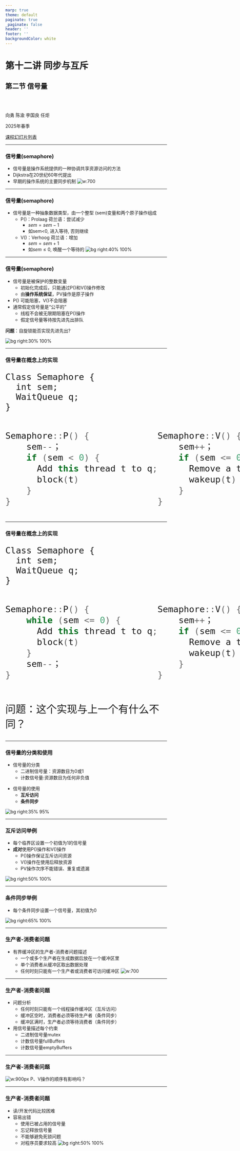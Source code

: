 ```yaml
---
marp: true
theme: default
paginate: true
_paginate: false
header: ''
footer: ''
backgroundColor: white
---
```


<!-- theme: gaia -->
<!-- _class: lead -->

# 第十二讲 同步与互斥

## 第二节 信号量

<br>
<br>

向勇 陈渝 李国良 任炬 

2025年春季

[课程幻灯片列表](https://www.yuque.com/xyong-9fuoz/qczol5/oqo14u60786offgg)

---

### 信号量(semaphore)

- 信号量是操作系统提供的一种协调共享资源访问的方法
- Dijkstra在20世纪60年代提出
- 早期的操作系统的主要同步机制
![w:700](figs/basic-syncmutex.png)

<!--
Dijkstra 应译作“戴克斯特拉”
https://zhuanlan.zhihu.com/p/73390180
维基百科 Edsger Wybe Dijkstra 页面（https://en.wikipedia.org/wiki/Edsger_W._Dijkstra），Dijkstra 可读作 /ˈdaɪkstrə/ 或 [ˈdɛikstra]
-->
---

### 信号量(semaphore)
- 信号量是一种抽象数据类型，由一个整型 (sem)变量和两个原子操作组成
   - P()：Prolaag 荷兰语：尝试减少
      - $sem = sem - 1$
      - 如sem<0, 进入等待, 否则继续
   - V()：Verhoog 荷兰语：增加
      - $sem = sem + 1$
      - 如$sem \le 0$, 唤醒一个等待的
![bg right:40% 100%](figs/sema-train.png)

---

### 信号量(semaphore)
- 信号量是被保护的整数变量
   - 初始化完成后，只能通过P()和V()操作修改
   - 由**操作系统保证**，PV操作是原子操作
- P() 可能阻塞，V()不会阻塞
- 通常假定信号量是“公平的”
   - 线程不会被无限期阻塞在P()操作
   - 假定信号量等待按先进先出排队

**问题**：自旋锁能否实现先进先出?

![bg right:30% 100%](figs/sema-train.png)

---

### 信号量在概念上的实现

<!--
![w:1200](figs/semaphore-impl.png)
-->

<font size=6>

```
Class Semaphore {
  int sem;
  WaitQueue q; 
}
```

<style>
.container{
  display: flex;
}
.col {
  flex: 1;
}
</style>

<div class="container">

<div class="col">

```c++
Semaphore::P() {
    sem--；
    if (sem < 0) {
      Add this thread t to q;
      block(t)
    }
}
```

</div>

<div class="col">

```c++
Semaphore::V() {
    sem++；
    if (sem <= 0) {
      Remove a thread t from q;
      wakeup(t)
    }
}
```

</div>

</div>

</font>

---


### 信号量在概念上的实现

<font size=6>

```
Class Semaphore {
  int sem;
  WaitQueue q; 
}
```

<style>
.container{
  display: flex;
}
.col {
  flex: 1;
}
</style>

<div class="container">

<div class="col">

```c++
Semaphore::P() {
    while (sem <= 0) {
      Add this thread t to q;
      block(t)
    }
    sem--；
}
```

</div>

<div class="col">

```c++
Semaphore::V() {
    sem++；
    if (sem <= 0) {
      Remove a thread t from q;
      wakeup(t)
    }
}
```

</div>

</div>

问题：这个实现与上一个有什么不同？

</font>

---

### 信号量的分类和使用

* 信号量的分类
  - 二进制信号量：资源数目为0或1
  - 计数信号量:资源数目为任何非负值
<!-- - 两者等价：基于一个可以实现另一个 -->
* 信号量的使用
  - **互斥访问**
  - **条件同步**

![bg right:35% 95%](figs/sema-train.png)

---

### 互斥访问举例
- 每个临界区设置一个初值为1的信号量
- **成对**使用P()操作和V()操作
   -  P()操作保证互斥访问资源
   -  V()操作在使用后释放资源
   -  PV操作次序不能错误、重复或遗漏

![bg right:50% 100%](figs/semaphore-use-1.png)

---

### 条件同步举例

- 每个条件同步设置一个信号量，其初值为0

![bg right:65% 100%](figs/semaphore-use-2.png)

---

### 生产者-消费者问题

- 有界缓冲区的生产者-消费者问题描述
   - 一个或多个生产者在生成数据后放在一个缓冲区里
   - 单个消费者从缓冲区取出数据处理
   - 任何时刻只能有一个生产者或消费者可访问缓冲区
![w:700](figs/semaphore-use-3.png)

---

### 生产者-消费者问题

- 问题分析
   - 任何时刻只能有一个线程操作缓冲区（互斥访问）
   - 缓冲区空时，消费者必须等待生产者（条件同步）
   - 缓冲区满时，生产者必须等待消费者（条件同步）
- 用信号量描述每个约束
   - 二进制信号量mutex
   - 计数信号量fullBuffers
   - 计数信号量emptyBuffers

---

### 生产者-消费者问题

![w:900px](figs/semaphore-use-4.png)
P、V操作的顺序有影响吗？

---

### 生产者-消费者问题

- 读/开发代码比较困难
- 容易出错
   - 使用已被占用的信号量
   - 忘记释放信号量
   - 不能够避免死锁问题
   - 对程序员要求较高
![bg right:50% 100%](figs/semaphore-use-4.png)